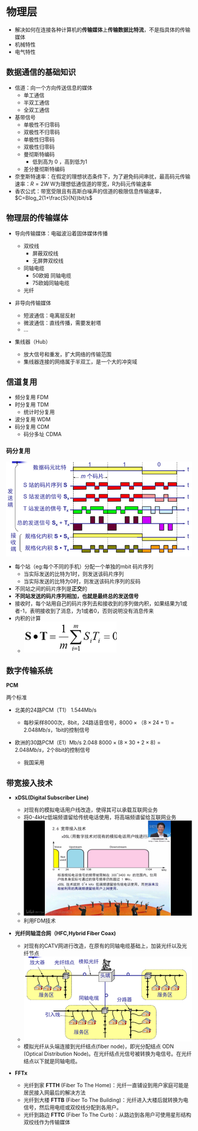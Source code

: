 # 物理层

- 解决如何在连接各种计算机的**传输媒体**上**传输数据比特流**，不是指具体的传输媒体
- 机械特性
- 电气特性



## 数据通信的基础知识

- 信道：向一个方向传送信息的媒体
  - 单工通信
  - 半双工通信
  - 全双工通信
- 基带信号
  - 单极性不归零码
  - 双极性不归零码
  - 单极性归零码
  - 双极性归零码
  - 曼彻斯特编码
    - 低到高为 0 ，高到低为1
  - 差分曼彻斯特编码
- 奈奎斯特速率：在假定的理想状态条件下，为了避免码间串扰，最高码元传输速率：$R = 2W$ W为理想低通信道的带宽，R为码元传输速率
- 香农公式：带宽受限且有高斯白噪声的信道的极限信息传输速率，$C=Blog_2(1+\frac{S}{N})bit/s$

## 物理层的传输媒体

- 导向传输媒体：电磁波沿着固体媒体传播

  - 双绞线
    - 屏蔽双绞线
    - 无屏弊双绞线
  - 同轴电缆
    - 50欧姆 同轴电缆
    - 75欧姆同轴电缆
  - 光纤

- 非导向传输媒体

  - 短波通信：电离层反射
  - 微波通信：直线传播，需要发射塔
  - ...

- 集线器（Hub）

  - 放大信号和重发，扩大网络的传输范围
  - 集线器连接的网络属于半双工，是一个大的冲突域

  

  

  

  

## 信道复用

- 频分复用 FDM
- 时分复用 TDM
  - 统计时分复用
- 波分复用 WDM
- 码分复用 CDM
  - 码分多址 CDMA



### 码分复用

![image-20200804152247590](images/image-20200804152247590.png)

- 每个站（eg:每个不同的手机）分配一个单独的mbit 码片序列
  - 当实际发送的比特为1时，则发送该码片序列
  - 当实际发送的比特为0时，则发送该码片序列的反码
- 不同站之间的码片序列是**正交**的
- **不同站发送的码片序列相加，也就是最终总的发送信号**
- 接收时，每个站用自己的码片序列去和接收到的序列做内积，如果结果为1或者-1，表明接收到了消息，为1或者0，否则说明没有消息传来
- 内积的计算
  - ![image-20200804152706567](images/image-20200804152706567.png)



## 数字传输系统

**PCM**

两个标准

- 北美的24路PCM（T1） 1.544Mb/s

  - 每秒采样8000次，8bit，24路话音信号，$8000\times （8 \times 24+1) = 2.048Mb/s$，1bit的控制信号

- 欧洲的30路PCM（E1）Mb/s 2.048 $8000\times(8\times30+2\times8) = 2.048Mb/s$，2个8bit的控制信号

  - 我国采用
  
  

## 带宽接入技术

- **xDSL(Digital Subscriber Line)**

  - 对现有的模拟电话用户线改造，使得其可以承载互联网业务
  - 将0-4kHz低端频谱留给传统电话使用，将高端频谱留给互联网业务
  - ![img](images/JZ7@(){7XB[7Q`6SCYH8CLB.jpg)
  - 利用FDM技术

- **光纤同轴混合网（HFC,Hybrid Fiber Coax)**

  - 对现有的CATV网进行改造，在原有的同轴电缆基础上，加装光纤以及光纤节点
  - ![image-20200804154833440](images/image-20200804154833440.png)
  - 模拟光纤从头端连接到光纤结点(fiber node)，即光分配结点 ODN (Optical Distribution Node)。在光纤结点光信号被转换为电信号。在光纤结点以下就是同轴电缆。

- **FFTx**

  - 光纤到家 **FTTH** (Fiber To The Home)：光纤一直铺设到用户家庭可能是居民接入网最后的解决方法
  - 光纤到大楼 **FTTB** (Fiber To The Building)：光纤进入大楼后就转换为电信号，然后用电缆或双绞线分配到各用户。
  - 光纤到路边 **FTTC** (Fiber To The Curb)：从路边到各用户可使用星形结构双绞线作为传输媒体

  